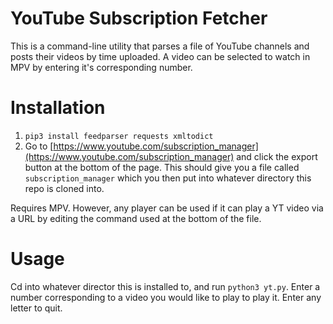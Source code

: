 # YouTube Subscription Fetcher

This is a command-line utility that parses a file of YouTube channels and posts their videos by time uploaded. A video can be selected to watch in MPV by entering it's corresponding number.

# Installation
1. `pip3 install feedparser requests xmltodict`
2. Go to [https://www.youtube.com/subscription_manager](https://www.youtube.com/subscription_manager) and click the export button at the bottom of the page. This should give you a file called `subscription_manager` which you then put into whatever directory this repo is cloned into.


Requires MPV. However, any player can be used if it can play a YT video via a URL by editing the command used at the bottom of the file.

# Usage
Cd into whatever director this is installed to, and run `python3 yt.py`. Enter a number corresponding to a video you would like to play to play it. Enter any letter to quit.


